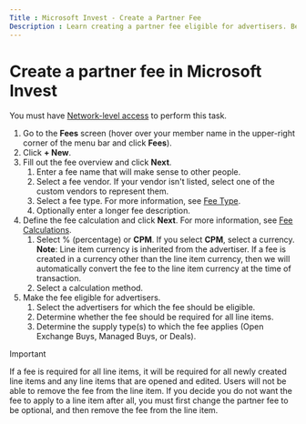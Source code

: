 ```yaml
---
Title : Microsoft Invest - Create a Partner Fee
Description : Learn creating a partner fee eligible for advertisers. Before selecting advertisers eligible fot the fee add details like fee name, fee vendor, fee type, decsription and fee calculation method.
---
```



# Create a partner fee in Microsoft Invest

You must have [Network-level access](getting-started-with-roles.md)
 to perform this task.

1. Go to the **Fees** screen
    (hover over your member name in the upper-right
    corner of the menu bar and click
    **Fees**).
1. Click **+ New**.
1. Fill out the fee overview and click
    **Next**.
    1. Enter a fee name that will make sense to other people.
    2. Select a fee vendor. If your vendor isn't listed, select one of
        the custom vendors to represent them.
    3. Select a fee type. For more information, see [Fee Type](fee-type.md).
    4. Optionally enter a longer fee description.
1. Define the fee calculation and click
    **Next**. For more information, see [Fee Calculations](fee-calculations.md).
    1. Select % (percentage) or
        **CPM**. If you select
        **CPM**, select a currency.
        **Note**: Line item currency is inherited from the advertiser.
        If a fee is created in a currency other than the line item
        currency, then we will automatically convert the fee to the line
        item currency at the time of transaction.
    1. Select a calculation method.
1. Make the fee eligible for advertisers.
    1. Select the advertisers for which the fee should be eligible.
    1. Determine whether the fee should be required for all line items.
    1. Determine the supply type(s) to which the fee applies (Open
        Exchange Buys, Managed Buys, or Deals).

> [!IMPORTANT]
> If a fee is required for all line items, it will be 
> required for all newly created line items and any line items that are opened and edited. Users will not be able to remove the fee from the line item. If you decide you do not want the fee to apply to a line item after all, you must first change the partner fee to be optional, and then remove the fee from the line item.
